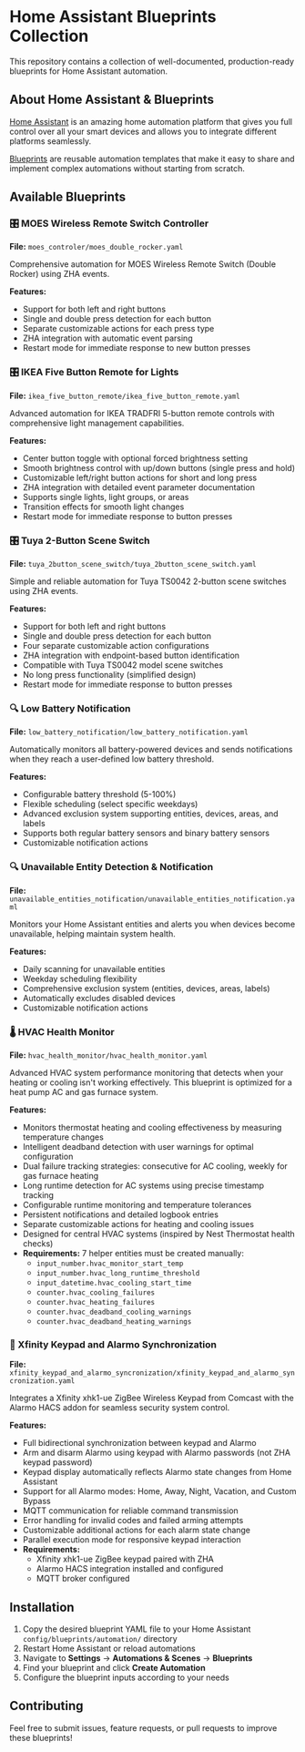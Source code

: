 # Home Assistant Blueprints Collection

This repository contains a collection of well-documented, production-ready blueprints for Home Assistant automation.

## About Home Assistant & Blueprints

[Home Assistant](https://www.home-assistant.io/) is an amazing home automation platform that gives you full control over all your smart devices and allows you to integrate different platforms seamlessly.

[Blueprints](https://www.home-assistant.io/docs/blueprint/) are reusable automation templates that make it easy to share and implement complex automations without starting from scratch.

## Available Blueprints

### 🎛️ MOES Wireless Remote Switch Controller  
**File:** `moes_controler/moes_double_rocker.yaml`

Comprehensive automation for MOES Wireless Remote Switch (Double Rocker) using ZHA events.

**Features:**
- Support for both left and right buttons
- Single and double press detection for each button
- Separate customizable actions for each press type
- ZHA integration with automatic event parsing
- Restart mode for immediate response to new button presses

### 🎛️ IKEA Five Button Remote for Lights
**File:** `ikea_five_button_remote/ikea_five_button_remote.yaml`

Advanced automation for IKEA TRADFRI 5-button remote controls with comprehensive light management capabilities.

**Features:**
- Center button toggle with optional forced brightness setting
- Smooth brightness control with up/down buttons (single press and hold)
- Customizable left/right button actions for short and long press
- ZHA integration with detailed event parameter documentation
- Supports single lights, light groups, or areas
- Transition effects for smooth light changes
- Restart mode for immediate response to button presses

### 🎛️ Tuya 2-Button Scene Switch
**File:** `tuya_2button_scene_switch/tuya_2button_scene_switch.yaml`

Simple and reliable automation for Tuya TS0042 2-button scene switches using ZHA events.

**Features:**
- Support for both left and right buttons
- Single and double press detection for each button
- Four separate customizable action configurations
- ZHA integration with endpoint-based button identification
- Compatible with Tuya TS0042 model scene switches
- No long press functionality (simplified design)
- Restart mode for immediate response to button presses

### 🔍 Low Battery Notification
**File:** `low_battery_notification/low_battery_notification.yaml`

Automatically monitors all battery-powered devices and sends notifications when they reach a user-defined low battery threshold.

**Features:**
- Configurable battery threshold (5-100%)
- Flexible scheduling (select specific weekdays)
- Advanced exclusion system supporting entities, devices, areas, and labels
- Supports both regular battery sensors and binary battery sensors
- Customizable notification actions

### 🔍 Unavailable Entity Detection & Notification
**File:** `unavailable_entities_notification/unavailable_entities_notification.yaml`

Monitors your Home Assistant entities and alerts you when devices become unavailable, helping maintain system health.

**Features:**
- Daily scanning for unavailable entities
- Weekday scheduling flexibility
- Comprehensive exclusion system (entities, devices, areas, labels)
- Automatically excludes disabled devices
- Customizable notification actions

### 🌡️ HVAC Health Monitor
**File:** `hvac_health_monitor/hvac_health_monitor.yaml`

Advanced HVAC system performance monitoring that detects when your heating or cooling isn't working effectively.
This blueprint is optimized for a heat pump AC and gas furnace system.

**Features:**
- Monitors thermostat heating and cooling effectiveness by measuring temperature changes
- Intelligent deadband detection with user warnings for optimal configuration
- Dual failure tracking strategies: consecutive for AC cooling, weekly for gas furnace heating
- Long runtime detection for AC systems using precise timestamp tracking
- Configurable runtime monitoring and temperature tolerances
- Persistent notifications and detailed logbook entries
- Separate customizable actions for heating and cooling issues
- Designed for central HVAC systems (inspired by Nest Thermostat health checks)
- **Requirements:** 7 helper entities must be created manually:
  - `input_number.hvac_monitor_start_temp`
  - `input_number.hvac_long_runtime_threshold`
  - `input_datetime.hvac_cooling_start_time`
  - `counter.hvac_cooling_failures`
  - `counter.hvac_heating_failures`
  - `counter.hvac_deadband_cooling_warnings`
  - `counter.hvac_deadband_heating_warnings`

### 🔐 Xfinity Keypad and Alarmo Synchronization
**File:** `xfinity_keypad_and_alarmo_syncronization/xfinity_keypad_and_alarmo_syncronization.yaml`

Integrates a Xfinity xhk1-ue ZigBee Wireless Keypad from Comcast with the Alarmo HACS addon for seamless security system control.

**Features:**
- Full bidirectional synchronization between keypad and Alarmo
- Arm and disarm Alarmo using keypad with Alarmo passwords (not ZHA keypad password)
- Keypad display automatically reflects Alarmo state changes from Home Assistant
- Support for all Alarmo modes: Home, Away, Night, Vacation, and Custom Bypass
- MQTT communication for reliable command transmission
- Error handling for invalid codes and failed arming attempts
- Customizable additional actions for each alarm state change
- Parallel execution mode for responsive keypad interaction
- **Requirements:** 
  - Xfinity xhk1-ue ZigBee keypad paired with ZHA
  - Alarmo HACS integration installed and configured
  - MQTT broker configured

## Installation

1. Copy the desired blueprint YAML file to your Home Assistant `config/blueprints/automation/` directory
2. Restart Home Assistant or reload automations
3. Navigate to **Settings** → **Automations & Scenes** → **Blueprints**
4. Find your blueprint and click **Create Automation**
5. Configure the blueprint inputs according to your needs

## Contributing

Feel free to submit issues, feature requests, or pull requests to improve these blueprints!
